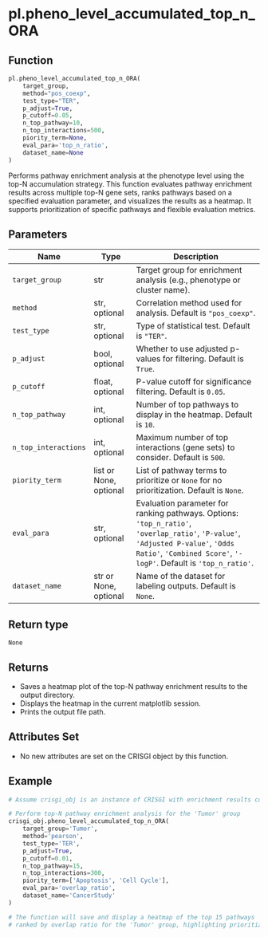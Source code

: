 # pl.pheno_level_accumulated_top_n_ORA

## Function

```python
pl.pheno_level_accumulated_top_n_ORA(
    target_group,
    method="pos_coexp",
    test_type="TER",
    p_adjust=True,
    p_cutoff=0.05,
    n_top_pathway=10,
    n_top_interactions=500,
    piority_term=None,
    eval_para='top_n_ratio',
    dataset_name=None
)
```

Performs pathway enrichment analysis at the phenotype level using the top-N accumulation strategy. This function evaluates pathway enrichment results across multiple top-N gene sets, ranks pathways based on a specified evaluation parameter, and visualizes the results as a heatmap. It supports prioritization of specific pathways and flexible evaluation metrics.

## Parameters

| Name                | Type                | Description                                                                                                    |
|---------------------|---------------------|----------------------------------------------------------------------------------------------------------------|
| `target_group`      | str                 | Target group for enrichment analysis (e.g., phenotype or cluster name).                                        |
| `method`            | str, optional       | Correlation method used for analysis. Default is `"pos_coexp"`.                                                |
| `test_type`         | str, optional       | Type of statistical test. Default is `"TER"`.                                                                  |
| `p_adjust`          | bool, optional      | Whether to use adjusted p-values for filtering. Default is `True`.                                             |
| `p_cutoff`          | float, optional     | P-value cutoff for significance filtering. Default is `0.05`.                                                  |
| `n_top_pathway`     | int, optional       | Number of top pathways to display in the heatmap. Default is `10`.                                             |
| `n_top_interactions`| int, optional       | Maximum number of top interactions (gene sets) to consider. Default is `500`.                                  |
| `piority_term`      | list or None, optional | List of pathway terms to prioritize or `None` for no prioritization. Default is `None`.                     |
| `eval_para`         | str, optional       | Evaluation parameter for ranking pathways. Options: `'top_n_ratio'`, `'overlap_ratio'`, `'P-value'`, `'Adjusted P-value'`, `'Odds Ratio'`, `'Combined Score'`, `'-logP'`. Default is `'top_n_ratio'`. |
| `dataset_name`      | str or None, optional | Name of the dataset for labeling outputs. Default is `None`.                                                 |

## Return type

`None`

## Returns

- Saves a heatmap plot of the top-N pathway enrichment results to the output directory.
- Displays the heatmap in the current matplotlib session.
- Prints the output file path.

## Attributes Set

- No new attributes are set on the CRISGI object by this function.

## Example

```python
# Assume crisgi_obj is an instance of CRISGI with enrichment results computed

# Perform top-N pathway enrichment analysis for the 'Tumor' group
crisgi_obj.pheno_level_accumulated_top_n_ORA(
    target_group='Tumor',
    method='pearson',
    test_type='TER',
    p_adjust=True,
    p_cutoff=0.01,
    n_top_pathway=15,
    n_top_interactions=300,
    piority_term=['Apoptosis', 'Cell Cycle'],
    eval_para='overlap_ratio',
    dataset_name='CancerStudy'
)

# The function will save and display a heatmap of the top 15 pathways
# ranked by overlap ratio for the 'Tumor' group, highlighting prioritized terms.
```
